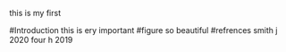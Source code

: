 this is my first

#Introduction
this is  ery important 
#figure
so beautiful
#refrences
smith j 2020
four h 2019

